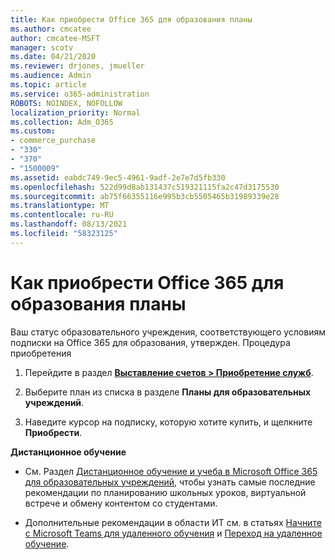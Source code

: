 ```yaml
---
title: Как приобрести Office 365 для образования планы
ms.author: cmcatee
author: cmcatee-MSFT
manager: scotv
ms.date: 04/21/2020
ms.reviewer: drjones, jmueller
ms.audience: Admin
ms.topic: article
ms.service: o365-administration
ROBOTS: NOINDEX, NOFOLLOW
localization_priority: Normal
ms.collection: Adm_O365
ms.custom:
- commerce_purchase
- "330"
- "370"
- "1500009"
ms.assetid: eabdc749-9ec5-4961-9adf-2e7e7d5fb330
ms.openlocfilehash: 522d99d8ab131437c519321115fa2c47d3175530
ms.sourcegitcommit: ab75f66355116e995b3cb5505465b31989339e28
ms.translationtype: MT
ms.contentlocale: ru-RU
ms.lasthandoff: 08/13/2021
ms.locfileid: "58323125"
---
```

# <a name="how-to-purchase-office-365-education-plans"></a>Как приобрести Office 365 для образования планы

Ваш статус образовательного учреждения, соответствующего условиям подписки на Office 365 для образования, утвержден.  Процедура приобретения

1. Перейдите в раздел **[Выставление счетов > Приобретение служб](https://portal.office.com/AdminPortal/Home#/catalog)**.

2. Выберите план из списка в разделе **Планы для образовательных учреждений**.

3. Наведите курсор на подписку, которую хотите купить, и щелкните **Приобрести**.

**Дистанционное обучение**

- См. Раздел [Дистанционное обучение и учеба в Microsoft Office 365 для образовательных учреждений](https://support.office.com/article/remote-teaching-and-learning-in-office-365-education-f651ccae-7b65-478b-8366-51bb884025c4), чтобы узнать самые последние рекомендации по планированию школьных уроков, виртуальной встрече и обмену контентом со студентами.

- Дополнительные рекомендации в области ИТ см. в статьях [Начните с Microsoft Teams для удаленного обучения](https://docs.microsoft.com/MicrosoftTeams/remote-learning-edu) и [Переход на удаленное обучение](https://www.microsoft.com/education/remote-learning).
